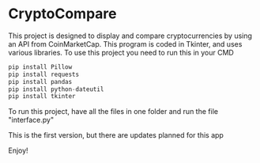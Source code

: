 # CryptoCompare
This project is designed to display and compare cryptocurrencies by using an API from CoinMarketCap. This program is coded in Tkinter, and uses various libraries. To use this project you need to run this in your CMD 

```python
pip install Pillow
pip install requests
pip install pandas
pip install python-dateutil
pip install tkinter

```
To run this project, have all the files in one folder and run the file "interface.py" 

This is the first version, but there are updates planned for this app

Enjoy!
